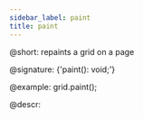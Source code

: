 ```yaml
---
sidebar_label: paint
title: paint
---          
```


@short: repaints a grid on a page

@signature: {'paint(): void;'}

@example:
grid.paint();


@descr:


